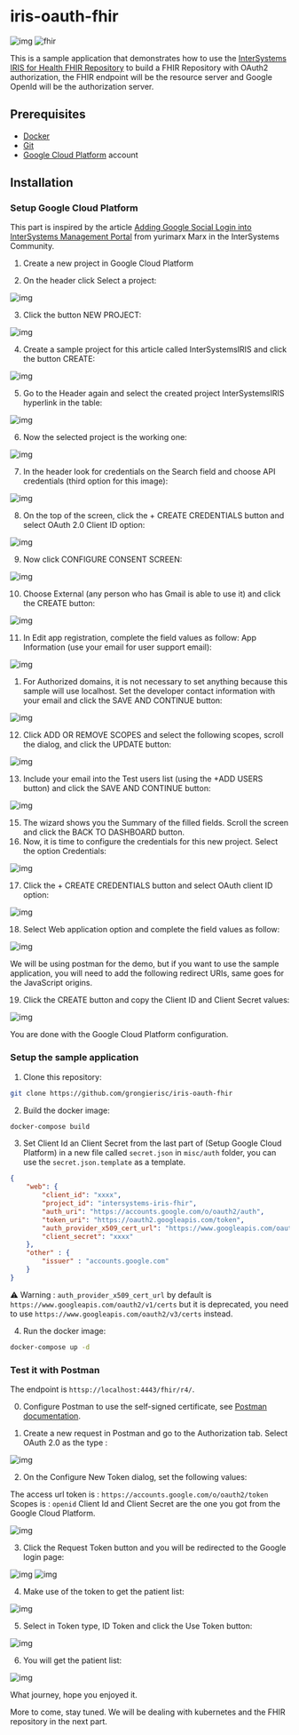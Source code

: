 # iris-oauth-fhir

![img](https://i0.wp.com/sunfox.org/blog/wp-content/uploads/2007/05/openid2.png)
![fhir](https://v2k8e7u2.rocketcdn.me/wp-content/uploads/2022/11/HL7-FHIR-LOGO.png.webp)

This is a sample application that demonstrates how to use the [InterSystems IRIS for Health FHIR Repository](https://docs.intersystems.com/irisforhealthlatest/csp/docbook/DocBook.UI.Page.cls?KEY=HXFHIR) to build a FHIR Repository with OAuth2 authorization, the FHIR endpoint will be the resource server and Google OpenId will be the authorization server.

## Prerequisites

- [Docker](https://docs.docker.com/get-docker/)
- [Git](https://git-scm.com/downloads)
- [Google Cloud Platform](https://cloud.google.com/) account

## Installation

### Setup Google Cloud Platform

This part is inspired by the article [Adding Google Social Login into InterSystems Management Portal](https://community.intersystems.com/post/adding-google-social-login-intersystems-management-portal) from yurimarx Marx in the InterSystems Community.

1. Create a new project in Google Cloud Platform

2. On the header click Select a project:

![img](https://lh3.googleusercontent.com/UrO8wXdSnglV61L3-_pJZqoeU1-u8xkquMNhekzqt4Bq3Sv29UbpK8bAzqzZAZf_HYdcl424o4cBddKh4fNUNORSS7yHx7nV4jGXEH2p_eSCj9NSZaMliQS1ZoygU5Bms6rVYvICm7Ky1S7TNJLJWbM)

3. Click the button NEW PROJECT:

![img](https://lh6.googleusercontent.com/trWV5eyJkDg52kA6ec-WA-3JsTwuCWkPd-mOe8DrPozmjzYLTOdJrhfGb5FiEEsT4kjL_qqgUic6fI6lbCJ6ZCxqx4VNQdO7-WuXf7Sp0H5Em0WuwuI2U7BvsSbq8z1FBsm4hIE7NZHvLekYfZWszfE)

4. Create a sample project for this article called InterSystemsIRIS and click the button CREATE:

![img](https://lh6.googleusercontent.com/p2j6ctk7dGvK6KM_PeGjo7Ig8n2AT0RpVP9hV3vFuM8HB1XTnSgLY_-EGB5AzjN2KSCrkCdO3Z9wNl6qhFl0aWybHpIhiX6yFtZeRVQ5uifVPityCCwcg1sP2G1xgbf7ZxcqyKR_2Zu7FlLAWcg5XPc)

5. Go to the Header again and select the created project InterSystemsIRIS hyperlink in the table:

![img](https://lh6.googleusercontent.com/9vRNOYAhs6ghJhc248aq4CBo-mEHy92vhIYPW0V0Ng8yht3GQbJuxAT70HbdxaTJVMRtQk2KaYpaCoB5VoFzu2sys-TkhNt8P9veKIpCXsEb5u0mYjx2zDmZbOXF_fKdGMzypbfUMyqtm10dbb5g-s4)

6. Now the selected project is the working one:

![img](https://lh3.googleusercontent.com/aNzHOr_rGtDRCkRbdQHg6Vnt6kUijcdx9aQxEHWu0ff9EH_9YqsU8cvOiawMeh9yfYZfoPz8yHtoSit1CsjBRcWsWq8xpTu84_JAA0yh2RK5e-kM4F7zII-9BltYwnuTPTWlPv2BMukq_CO17_87ARE)

7. In the header look for credentials on the Search field and choose API credentials (third option for this image):

![img](https://lh4.googleusercontent.com/wDLcX0moxPmJYXFht9tMewJRmFEVG4samIq1S9TPjV__M7hd4u-sXsHk_q5d4B5WqzLuDZ7bQCx4EubpAMv2_NvyqmIl9JEL649o79GH0_2Gy5fL8jcnAMtthWsQ_dOTYq_Ffz7CSBY-LDHmhHswxZo)

8. On the top of the screen, click the + CREATE CREDENTIALS button and select OAuth 2.0 Client ID option:

![img](https://lh4.googleusercontent.com/EGyMynKhvAPKuVejvBJ59U5Ih01Lpnqw_Po5Ga5nK43oquMkD_NZYocK27MjLG-zNro-T6Z5uG-2Isl00wXG8dpgpEBlCca0ZlzUGXsoCAARNqcBTS4NJEBX2AGGJIP8L3N1t0m-rZpSqOea7YTfJFE)

9. Now click CONFIGURE CONSENT SCREEN:

![img](https://lh5.googleusercontent.com/PbHDj07YURT57XmS-NH85npSoT69eYXWPPoC3V5B6DsCLVQV4c_vC4o3ZxKLwdoYqO0SgEUCpsYPEMVEiIcm_y4ifJMLEWuvGN9yylHSsFWl-SCC5BfMZSsnsM5XxrsL5r5APtAOxRZmObo6IXnFxL0)

10. Choose External (any person who has Gmail is able to use it) and click the CREATE button:

![img](https://lh3.googleusercontent.com/btgNo7Y7j8ox3tjcy__5tLKTI48vbDtn_CKhCJ6MEUC4kgdFgBE6GOF58_3U0zm02ealZkgUbsaXwmGXE87deSIrh-9WaOMgBCBcssOqCYE0KC4pse3XQRJbCPeM9mNwLNDvJBshQhYqveAtM6bFe-8)

11. In Edit app registration, complete the field values as follow:
App Information (use your email for user support email):

![img](https://github.com/grongierisc/iris-oauth-fhir/blob/main/misc/img/Edit_app_registration.jpg?raw=true)


1.  For Authorized domains, it is not necessary to set anything because this sample will use localhost. Set the developer contact information with your email and click the SAVE AND CONTINUE button:

![img](https://github.com/grongierisc/iris-oauth-fhir/blob/main/misc/img/Edit_app_registration_2.jpg?raw=true)


12. Click ADD OR REMOVE SCOPES and select the following scopes, scroll the dialog, and click the UPDATE button:

![img](https://github.com/grongierisc/iris-oauth-fhir/blob/main/misc/img/Scope_openid.jpg?raw=true)

13. Include your email into the Test users list (using the +ADD USERS button) and click the SAVE AND CONTINUE button:

![img](https://github.com/grongierisc/iris-oauth-fhir/blob/main/misc/img/Test_user.jpg?raw=true)

15. The wizard shows you the Summary of the filled fields. Scroll the screen and click the BACK TO DASHBOARD button.
16. Now, it is time to configure the credentials for this new project. Select the option Credentials:

![img](https://lh6.googleusercontent.com/gjqSKoWv0ePY6A7gJ_EExof00ja99-n3MlOhB9EC1eS9gtTII1Xbn8HjF4uDtXUYKkvJzhaEQfSrFIUTBWFV_b0aXVsdXG4aK_YVeh2ddfxlghmBwgQljZO7YkDM8i3kCK05cvN4YvD-fPNxr3v9nDQ)

17. Click the + CREATE CREDENTIALS button and select OAuth client ID option:

![img](https://lh5.googleusercontent.com/_WLvGyzjqr6CV5TSsOFyhVO1c8xHnda-qwZ2T3HA2X-t6s9lU9jlspsuarpEc6wSAD6frTjR8BhkCvnJ0dnIPBAuoOyw7qQnTCTYZgsQBdQYgXcXWCHoz07ayHeqVdNrSwuh_Oreh406u8i6HhallsA)

18. Select Web application option and complete the field values as follow:

![img](https://github.com/grongierisc/iris-oauth-fhir/blob/main/misc/img/Create_OpenId.jpg?raw=true)

We will be using postman for the demo, but if you want to use the sample application, you will need to add the following redirect URIs, same goes for the JavaScript origins.

19. Click the CREATE button and copy the Client ID and Client Secret values:

![img](https://github.com/grongierisc/iris-oauth-fhir/blob/main/misc/img/Secrets.jpg?raw=true)

You are done with the Google Cloud Platform configuration.

### Setup the sample application

1. Clone this repository:

```bash
git clone https://github.com/grongierisc/iris-oauth-fhir
```

2. Build the docker image:

```bash
docker-compose build
```

3. Set Client Id an Client Secret from the last part of (Setup Google Cloud Platform) in a new file called `secret.json` in `misc/auth` folder, you can use the `secret.json.template` as a template.

```json
{
    "web": {
        "client_id": "xxxx",
        "project_id": "intersystems-iris-fhir",
        "auth_uri": "https://accounts.google.com/o/oauth2/auth",
        "token_uri": "https://oauth2.googleapis.com/token",
        "auth_provider_x509_cert_url": "https://www.googleapis.com/oauth2/v3/certs",
        "client_secret": "xxxx"
    },
    "other" : {
        "issuer" : "accounts.google.com"
    }
}
```

⚠️ Warning : `auth_provider_x509_cert_url` by default is `https://www.googleapis.com/oauth2/v1/certs` but it is deprecated, you need to use `https://www.googleapis.com/oauth2/v3/certs` instead.

4. Run the docker image:

```bash
docker-compose up -d
```

### Test it with Postman

The endpoint is `httsp://localhost:4443/fhir/r4/`.

0. Configure Postman to use the self-signed certificate, see [Postman documentation](https://learning.postman.com/docs/sending-requests/certificates/).

1. Create a new request in Postman and go to the Authorization tab. Select OAuth 2.0 as the type :

![img](https://github.com/grongierisc/iris-oauth-fhir/blob/main/misc/img/Postman_Auth.jpg?raw=true)

2. On the Configure New Token dialog, set the following values:

The access url token is : `https://accounts.google.com/o/oauth2/token`
Scopes is : `openid`
Client Id and Client Secret are the one you got from the Google Cloud Platform.

![img](https://github.com/grongierisc/iris-oauth-fhir/blob/main/misc/img/Postman_Config.jpg?raw=true)

3. Click the Request Token button and you will be redirected to the Google login page:

![img](https://github.com/grongierisc/iris-oauth-fhir/blob/main/misc/img/Postman_Get_Token1.jpg?raw=true)
![img](https://github.com/grongierisc/iris-oauth-fhir/blob/main/misc/img/Postman_Get_Token2.jpg?raw=true)

4. Make use of the token to get the patient list:

![img](https://github.com/grongierisc/iris-oauth-fhir/blob/main/misc/img/Postman_Use_Token.jpg?raw=true)

5. Select in Token type, ID Token and click the Use Token button:

![img](https://github.com/grongierisc/iris-oauth-fhir/blob/main/misc/img/Postman_Token_Id.jpg?raw=true)

6. You will get the patient list:

![img](https://github.com/grongierisc/iris-oauth-fhir/blob/main/misc/img/Postman_Success.jpg?raw=true)

What journey, hope you enjoyed it.

More to come, stay tuned. We will be dealing with kubernetes and the FHIR repository in the next part.
